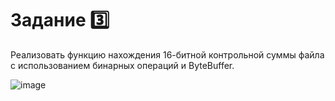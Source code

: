 # Задание 3️⃣

Реализовать функцию нахождения 16-битной контрольной суммы файла с использованием бинарных операций и ByteBuffer.

![image](https://github.com/kasimovsvyatoslav/Java_Lessons/blob/b4b5824ff8b9bc5aa99ec3ca913918f93211401e/Lab%202/Zadaniye_3/tmp/zadaniye2_photo.png)
